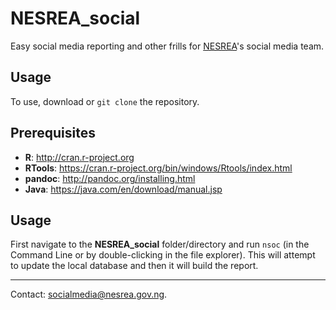 # NESREA_social
Easy social media reporting and other frills for [NESREA](http://www.nesrea.gov.ng)'s social media team.

## Usage
To use, download or `git clone` the repository.

## Prerequisites

* __R__: <http://cran.r-project.org>
* __RTools__: <https://cran.r-project.org/bin/windows/Rtools/index.html>
* __pandoc__: <http://pandoc.org/installing.html>
* __Java__: <https://java.com/en/download/manual.jsp>

## Usage  
First navigate to the **NESREA_social** folder/directory and run `nsoc` (in the Command Line or by double-clicking in the file explorer). This will attempt to update the local database and then it will build the report.
<!-- ### On the command line  

**1. Build a report**  
Navigate to the **NESREA_social** directory and simply type  
```
make doc
```

Upon running this command, the following will happen:
+ A Microsoft Word (.docx) document containing the results of the data analysis will be built.
+ A filename in the format `weekly-report_YYYY-MM-DD.docx` will be assigned to the document e.g. *weekly-report-2017-10-01* for a report generated on 1st October 2017.
+ A `Reports/` sub-folder, will be created (if it does not already exist).
+ The report will be saved in the `Reports/` folder.

**2. Download new data**  
The data are stored in a local **SQLite** database, called `nesreanigeria.db`; SQLite itself is automatically installed alongside relevant CRAN packages. To optionally update the database before generating the report, the user should type
```
make update
```

**3. Conduct tests**  
This project is intended to be high-flux, with frequent updates, as well as to provide a measure of instruction for NESREA's  Web Monitoring Group. Should the user want to be part of its development or wishes to clone it for a different line of development, testing capabilities have been included. To easily run a unit test in the project, simply type
```
make test
```

For additional features (e.g. experimental files, tutorials), open `NESREA_social.Rproj` in the [RStudio](https://www.rstudio.com/products/RStudio/) IDE and explore the various directories, especially in  *facebook*, *twitter* and *website*.

__*Note that due to the absence of a graphics device (at the time of writing), this document cannot be built in the Linux Subsystem for Windows 10.*__  -->
***
Contact: <socialmedia@nesrea.gov.ng>.
